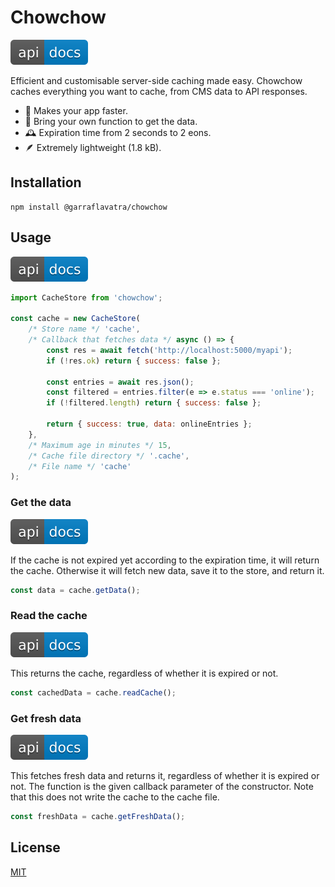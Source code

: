# Chowchow

[![API docs](.github/api.svg)](https://garraflavatra.github.io/chowchow/)

Efficient and customisable server-side caching made easy. Chowchow caches everything you want to cache, from CMS data to API responses.

- 🚀 Makes your app faster.
- 💼 Bring your own function to get the data.
- 🕰 Expiration time from 2 seconds to 2 eons.
- 🪶 Extremely lightweight (1.8 kB).

## Installation

```shell
npm install @garraflavatra/chowchow
```

## Usage

[![API docs](.github/api.svg)](https://garraflavatra.github.io/chowchow/classes/CacheStore.html)

```js
import CacheStore from 'chowchow';

const cache = new CacheStore(
	/* Store name */ 'cache',
	/* Callback that fetches data */ async () => {
		const res = await fetch('http://localhost:5000/myapi');
		if (!res.ok) return { success: false };

		const entries = await res.json();
		const filtered = entries.filter(e => e.status === 'online');
		if (!filtered.length) return { success: false };

		return { success: true, data: onlineEntries };
	},
	/* Maximum age in minutes */ 15,
	/* Cache file directory */ '.cache',
	/* File name */ 'cache'
);
```

### Get the data

[![API docs](.github/api.svg)](https://garraflavatra.github.io/chowchow/classes/CacheStore.html)

If the cache is not expired yet according to the expiration time, it will return the cache. Otherwise it will fetch new data, save it to the store, and return it.

```js
const data = cache.getData();
```

### Read the cache

[![API docs](.github/api.svg)](https://garraflavatra.github.io/chowchow/classes/CacheStore.html#readCache)

This returns the cache, regardless of whether it is expired or not.

```js
const cachedData = cache.readCache();
```

### Get fresh data

[![API docs](.github/api.svg)](https://garraflavatra.github.io/chowchow/classes/CacheStore.html#getFreshData)

This fetches fresh data and returns it, regardless of whether it is expired or not. The function is the given callback parameter of the constructor. Note that this does not write the cache to the cache file.

```js
const freshData = cache.getFreshData();
```

## License

[MIT](LICENSE.md)
